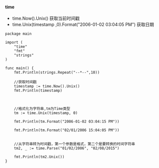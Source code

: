 #### time 
- time.Now().Unix()    获取当前时间戳
- time.Unix(timestamp ,0).Format("2006-01-02 03:04:05 PM")           获取日期

```
package main

import (
	"time"
	"fmt"
	"strings"
)

func main() {
	fmt.Println(strings.Repeat("--*--",10))

	//获取时间戳
	timestamp := time.Now().Unix()
	fmt.Println(timestamp)



	//格式化为字符串,tm为Time类型
	tm := time.Unix(timestamp, 0)

	fmt.Println(tm.Format("2006-01-02 03:04:15 PM"))

	fmt.Println(tm.Format("02/01/2006 15:04:05 PM"))


	//从字符串转为时间戳，第一个参数是格式，第二个是要转换的时间字符串
	tm2, _ := time.Parse("01/02/2006", "02/08/2015")

	fmt.Println(tm2.Unix())
}
```